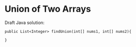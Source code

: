 # Union of Two Arrays
Draft Java solution:
```
public List<Integer> findUnion(int[] nums1, int[] nums2){
    
}
```